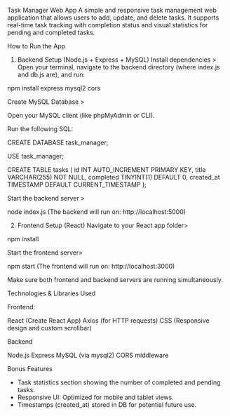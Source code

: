 
Task Manager Web App
A simple and responsive task management web application that allows users to add, update, and delete tasks.
It supports real-time task tracking with completion status and visual statistics for pending and completed tasks.

How to Run the App
1) Backend Setup (Node.js + Express + MySQL)
Install dependencies >
Open your terminal, navigate to the backend directory (where index.js and db.js are), and run:

npm install express mysql2 cors

Create MySQL Database >

Open your MySQL client (like phpMyAdmin or CLI).

Run the following SQL:

CREATE DATABASE task_manager;

USE task_manager;

CREATE TABLE tasks (
  id INT AUTO_INCREMENT PRIMARY KEY,
  title VARCHAR(255) NOT NULL,
  completed TINYINT(1) DEFAULT 0,
  created_at TIMESTAMP DEFAULT CURRENT_TIMESTAMP
);

Start the backend server >

node index.js
(The backend will run on: http://localhost:5000)

2) Frontend Setup (React)
Navigate to your React app folder>

npm install

Start the frontend server>

npm start
(The frontend will run on: http://localhost:3000)

Make sure both frontend and backend servers are running simultaneously.

Technologies & Libraries Used

Frontend:

React (Create React App)
Axios (for HTTP requests)
CSS (Responsive design and custom scrollbar)

Backend

Node.js
Express
MySQL (via mysql2)
CORS middleware

Bonus Features
- Task statistics section showing the number of completed and pending tasks.
- Responsive UI: Optimized for mobile and tablet views.
- Timestamps (created_at) stored in DB for potential future use.
